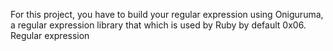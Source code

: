 For this project, you have to build your regular expression using Oniguruma, a regular expression library that which is used by Ruby by default 0x06. Regular expression
